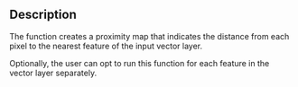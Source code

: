 ## Description

The function creates a proximity map that indicates the distance from each pixel to the nearest feature of the input vector layer.

Optionally, the user can opt to run this function for each feature in the vector layer separately.

